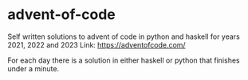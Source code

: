 # advent-of-code
Self written solutions to advent of code in python and haskell for years 2021, 2022 and 2023
Link: 
https://adventofcode.com/

For each day there is a solution in either haskell or python that finishes under a minute.
